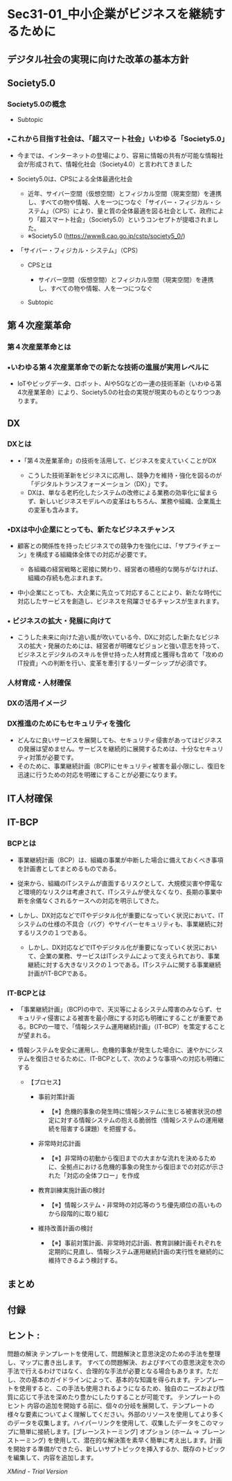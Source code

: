 # Sec31-01_中小企業がビジネスを継続するために

## デジタル社会の実現に向けた改革の基本方針

## Society5.0

### Society5.0の概念

- Subtopic

### •これから目指す社会は、「超スマート社会」いわゆる「Society5.0」

- 今までは、インターネットの登場により、容易に情報の共有が可能な情報社会が形成されて、情報化社会（Society4.0）と言われてきました
- Society5.0は、CPSによる全体最適化社会

	- 近年、サイバー空間（仮想空間）とフィジカル空間（現実空間）を連携し、すべての物や情報、人を一つにつなぐ「サイバー・フィジカル・システム」（CPS）により、量と質の全体最適を図る社会として、政府により「超スマート社会」（Society5.0）というコンセプトが提唱されました。
	- ※Society5.0 (https://www8.cao.go.jp/cstp/society5_0/)

- 「サイバー・フィジカル・システム」（CPS）

	- CPSとは

		- サイバー空間（仮想空間）とフィジカル空間（現実空間）を連携し、すべての物や情報、人を一つにつなぐ

	- Subtopic

## 第４次産業革命

### 第４次産業革命とは

### •いわゆる第４次産業革命での新たな技術の進展が実用レベルに

- IoTやビッグデータ、ロボット、AIや5Gなどの一連の技術革新（いわゆる第4次産業革命）により、Society5.0の社会の実現が現実のものとなりつつあります。

## DX

### DXとは

- •「第４次産業革命」の技術を活用して、ビジネスを変えていくことがDX

	- こうした技術革新をビジネスに応用し、競争力を維持・強化を図るのが「デジタルトランスフォーメーション（DX）」です。
	- DXは、単なる老朽化したシステムの改修による業務の効率化に留まらず、新しいビジネスモデルへの変革はもちろん、業務や組織、企業風土の変革も含みます。

### •DXは中小企業にとっても、新たなビジネスチャンス

- 顧客との関係性を持ったビジネスでの競争力を強化には、「サプライチェーン」を構成する組織体全体での対応が必要です。

	- 各組織の経営戦略と密接に関わり、経営者の積極的な関与がなければ、組織の存続も危ぶまれます。

- 中小企業にとっても、大企業に先立って対応することにより、新たな時代に対応したサービスを創造し、ビジネスを飛躍させるチャンスが生まれます。

### • ビジネスの拡大・発展に向けて

- こうした未来に向けた追い風が吹いている今、DXに対応した新たなビジネスの拡大・発展のためには、経営者が明確なビジョンと強い意志を持って、ビジネスとデジタルのスキルを併せ持った人材育成と獲得も含めて「攻めのIT投資」への判断を行い、変革を牽引するリーダーシップが必須です。

### 人材育成・人材確保

### DXの活用イメージ

### DX推進のためにもセキュリティを強化

- どんなに良いサービスを展開しても、セキュリティ侵害があってはビジネスの発展は望めません。サービスを継続的に展開するためは、十分なセキュリティ対策が必要です。
- そのために、事業継続計画（BCP)にセキュリティ被害を最小限にし、復旧を迅速に行うための対応を明確にすることが必要になります。

## IT人材確保

## IT-BCP

### BCPとは

- 事業継続計画（BCP）は、組織の事業が中断した場合に備えておくべき事項を計画書としてまとめるものである。
- 従来から、組織のITシステムが直面するリスクとして、大規模災害や停電など環境的なリスクは考慮されて、ITシステムが使えなくなり、長期の事業中断を余儀なくされるケースへの対応を明示してきた。
- しかし、DX対応などでITやデジタル化が重要になっていく状況において、ITシステムの仕様の不具合（バグ）やサイバーセキュリティも、事業継続に対するリスクの１つである。

	- しかし、DX対応などでITやデジタル化が重要になっていく状況において、企業の業務、サービスはITシステムによって支えられており、事業継続に対する大きなリスクの１つである。ITシステムに関する事業継続計画がIT-BCPである。

### IT-BCPとは

- 「事業継続計画」（BCP)の中で、天災等によるシステム障害のみならず、セキュリティ侵害による被害を最小限にする対応も明確にすることが重要である。BCPの一環で、「情報システム運用継続計画」（IT-BCP）を策定することが望まれる。
- 情報システムを安全に運用し、危機的事象が発生した場合に、速やかにシステムを復旧させるために、IT-BCPとして、次のような事項への対応も明確にする

	- 【プロセス】

		- 事前対策計画

			- 【※】危機的事象の発生時に情報システムに生じる被害状況の想定に対する情報システムの抱える脆弱性（情報システムの運用継続を阻害する課題）を把握する。

		- 非常時対応計画

			- 【※】非常時の初動から復旧までの大まかな流れを決めるために、全拠点における危機的事象の発生から復旧までの対応が示された「対応の全体フロー」を作成

		- 教育訓練実施計画の検討

			- 【※】情報システム・非常時の対応等のうち優先順位の高いものから段階的に取り組む

		- 維持改善計画の検討

			- 【※】事前対策計画、非常時対応計画、教育訓練計画それぞれを定期的に見直し、情報システム運用継続計画の実行性を継続的に維持できるよう検討する。

## まとめ

## 付録

## ヒント :

問題の解決 テンプレートを使用して、問題解決と意思決定のための手法を整理し、マップに書き出します。 すべての問題解決、およびすべての意思決定を次の手法で行えるわけではなく、合理的な手法が必要となる場合もあります。ただし、次の基本のガイドラインによって、基本的な知識を得られます。テンプレートを使用すると、この手法も使用されるようになるため、独自のニーズおよび性質に応じて手法を深めたり豊かにしたりすることが可能です。 テンプレートのヒント 内容の追加を開始する前に、個々の分岐を展開して、テンプレートの様々な要素についてよく理解してください。外部のリソースを使用してより多くのデータを収集します。ハイパーリンクを使用して、収集したデータをこのマップに簡単に接続します。[ブレーンストーミング] オプション (ホーム -> ブレーンストーミング) を使用して、潜在的な解決策を素早く簡単に考え出します。計画を開始する準備ができたら、新しいサブトピックを挿入するか、既存のトピックを編集して、内容を追加します。

*XMind - Trial Version*